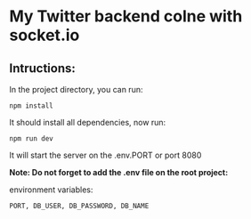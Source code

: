 # My Twitter backend colne with socket.io

## Intructions:

In the project directory, you can run:

`npm install`

It should install all dependencies, now run:

`npm run dev`

It will start the server on the .env.PORT or port 8080

**Note: Do not forget to add the .env file on the root project:**

environment variables:

`PORT, DB_USER, DB_PASSWORD, DB_NAME`
